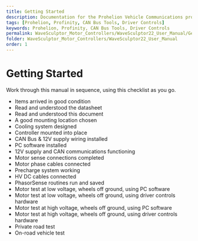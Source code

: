 ```yaml
---
title: Getting Started
description: Documentation for the Prohelion Vehicle Communications protocol
tags: [Prohelion, Profinity, CAN Bus Tools, Driver Controls]
keywords: Prohelion, Profinity, CAN Bus Tools, Driver Controls
permalink: WaveSculptor_Motor_Controllers/WaveSculptor22_User_Manual/Getting_Started.html
folder: WaveSculptor_Motor_Controllers/WaveSculptor22_User_Manual
order: 1
---
```


# Getting Started

Work through this manual in sequence, using this checklist as you go.
*   Items arrived in good condition
*   Read and understood the datasheet
*   Read and understood this document
*   A good mounting location chosen
*   Cooling system designed
*   Controller mounted into place
*   CAN Bus & 12V supply wiring installed
*   PC software installed
*   12V supply and CAN communications functioning
*   Motor sense connections completed
*   Motor phase cables connected
*   Precharge system working
*   HV DC cables connected
*   PhasorSense routines run and saved
*   Motor test at low voltage, wheels off ground, using PC software
*   Motor test at low voltage, wheels off ground, using driver controls hardware
*   Motor test at high voltage, wheels off ground, using PC software
*   Motor test at high voltage, wheels off ground, using driver controls hardware
*   Private road test
*   On-road vehicle test
